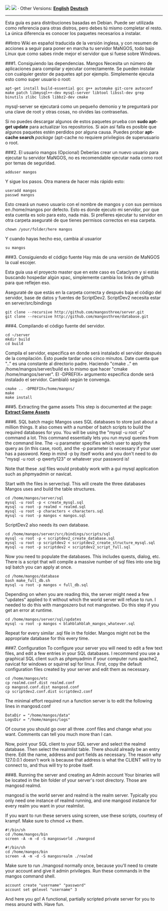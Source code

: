 [![](/wiki/icons/home.gif)](/wiki/Home.md) 
[![](/wiki/icons/back.gif)](/wiki/Installation%20Guides/Installation%20Guides.md) 
· Other Versions:  [**English**](/wiki/Installation%20Guides/Linux/Debianinstall.md)  [**Deutsch**](/wiki/Installation%20Guides/Linux/Debianinstall-German.md)

----------

Esta guía es para distribuciones basadas en Debian. Puede ser utilizada como referencia para otras distros, pero debes tú mismo completar el resto. La única diferencia es conocer los paquetes necesarios a instalar.

##Intro
Wiki en español traducida de la versión inglesa, y con resumen de acciones a seguir para poner en marcha tu servidor MaNGOS, todo bajo Linux que como sabes rinde mejor el servidor que si fuese sobre Windows.

###1. Consiguiendo las dependencias.
Mangos Necesita un número de aplicaciones para compilar y ejecutar correctamente. Se pueden instalar con cualquier gestor de paquetes apt por ejemplo. Simplemente ejecuta esto como super usuario o root:

    apt-get install build-essential gcc g++ automake git-core autoconf make patch libmysql++-dev mysql-server libtool libssl-dev grep binutils zlibc libc6 libbz2-dev cmake

mysql-server se ejecutará como un pequeño demonio y te preguntará por una clave de root y otras cosas, no olvides las contraseñas.

Si no puedes descargar algunos de estos paquetes prueba con **sudo apt-get update** para actualizar los repositorios. Si aún así falla es posible que algunos paquetes estén perdidos por alguna causa. Puedes probar **apt-cache search** *package* (apt-cache no requiere privilegios de superusuario o root.

###2. El usuario mangos (Opcional)
Deberías crear un nuevo usuario para ejecutar tu servidor MaNGOS, no es recomendable ejecutar nada como root por temas de seguridad.

    adduser mangos

Y sigue los pasos. Otra manera de hacer más rápido esto:

    useradd mangos
    passwd mangos

Esto creará un nuevo usuario con el nombre de mangos y con sus permisos en /home/mangos por defecto. Esto es donde ejecuto mi servidor, por que esta cuenta es solo para esto, nada más. Si prefieres ejecutar tu servidor en otra carpeta aseguraté de que tienes permisos correctos en esa carpeta.

    chown /your/folder/here mangos

Y cuando hayas hecho eso, cambia al usuarior

    su mangos


###3. Consiguiendo el código fuente
Hay más de una versión de MaNGOS la cual escojer.

Esta guía usa el proyecto master que en este caso es Cataclysm y si estás buscando hospedar algún xpac, simplemente cambia los links de github para que reflejen eso.

Aseguraté de que estás en la carpeta correcta y después baja el código del servidor, base de datos y fuentes de ScriptDev2. ScriptDev2 necesita estar en server/src/bindings

    git clone --recursive http://github.com/mangosthree/server.git
    git clone --recursive http://github.com/mangosthree/database.git

###4. Compilando el código fuente del servidor.

    cd ~/server
    mkdir build
    cd build

Compila el servidor, especifica en donde será instalado el servidor después de la compilación. Esto puede tardar unos cinco minutos. Date cuenta que ".." es una constante al directorio padre. Haciendo "cmake .." en /home/mangos/server/build es lo mismo que hacer "cmake /home/mangos/server". El -DPREFIX= argumento especifíca donde será instalado el servidor. Cambialó según te convenga.

    cmake .. -DPREFIX=/home/mangos/
    make
    make install

###5. Extracting the game assets
This step is documented at the page: [**Extract Game Assets**](Extracting-Game-Assets)

###6. SQL batch magic
Mangos uses SQL databases to store just about a million things. It also comes with a number of batch scripts to build the required databases for you. You will be using the "mysql -u root -p" command a lot. This command essentially lets you run mysql queries from the command line. The -u parameter specifies which user to apply the query as (in this case, root), and the -p parameter is necessary if your user has a password. Keep in mind -p by itself works and you don't need to do "mysql -u root -p qwerty123" or whatever your password is!

Note that these .sql files would probably work with a gui mysql application such as phpmyadmin or navicat. 

Start with the files in server/sql. This will create the three databases Mangos uses and build the table structures.

    cd /home/mangos/server/sql
    mysql -u root -p < create_mysql.sql
    mysql -u root -p realmd < realmd.sql
    mysql -u root -p characters < characters.sql
    mysql -u root -p mangos < mangos.sql

ScriptDev2 also needs its own database.

    cd /home/mangos/server/src/bindings/scripts/sql
    mysql -u root -p < scriptdev2_create_database.sql
    mysql -u root -p scriptdev2 < scriptdev2_create_structure_mysql.sql
    mysql -u root -p scriptdev2 < scriptdev2_script_full.sql

Now you need to populate the databases. This includes quests, dialog, etc. There is a script that will compile a massive number of sql files into one big sql batch you can apply at once.

    cd /home/mangos/database
    bash make_full_db.sh
    mysql -u root -p mangos < full_db.sql

Depending on when you are reading this, the server might need a few "updates" applied to it without which the world server will refuse to run. I needed to do this with mangoszero but not mangostwo. Do this step if you get an error at runtime. 

    cd /home/mangos/server/sql/updates
    mysql -u root -p mangos < blahblahblah_mangos_whatever.sql

Repeat for every similar .sql file in the folder. Mangos might not be the appropriate database for this every time.

###7. Configuration
To configure your server you will need to edit a few text files, and edit a few entries in your SQL databases. I recommend you use a graphical SQL client such as phpmyadmin if your computer runs apache2, navicat for windows or squirrel sql for linux. First, copy the default configuration files created by your server and edit them as necessary.

    cd /home/mangos/etc
    cp realmd.conf.dist realmd.conf
    cp mangosd.conf.dist mangosd.conf
    cp scriptdev2.conf.dist scriptdev2.conf

The minimal effort required run a function server is to edit the following lines in mangosd.conf

    DataDir = "/home/mangos/data"
    LogsDir = "/home/mangos/logs"

Of course you should go over all three .conf files and change what you want. Comments can tell you much more than I can.

Now, point your SQL client to your SQL server and select the realmd database. Then select the realmlist table. There should already be an entry there. Edit the name, address and port fields as necessary. The reason why 127.0.0.1 doesn't work is because that address is what the CLIENT will try to connect to, and thus will try to probe itself.

###8. Running the server and creating an Admin account
Your binaries will be located in the bin folder of your server's root directory. Those are mangosd realmd.

mangosd is the world server and realmd is the realm server. Typically you only need one instance of realmd running, and one mangosd instance for every realm you want in your realmlist.

If you want to run these servers using screen, use these scripts, courtesy of krampf. Make sure to chmod +x them.

    #!/bin/sh
    cd /home/mangos/bin
    screen -A -m -d -S mangosworld ./mangosd

    #!/bin/sh
    cd /home/mangos/bin
    screen -A -m -d -S mangosrealm ./realmd

Make sure to run ./mangosd normally once, because you'll need to create your account and give it admin privileges. Run these commands in the mangos command shell.

    account create "username" "password"
    account set gmlevel "username" 3

And here you go! A functional, partially scripted private server for you to mess around with. Have fun.
